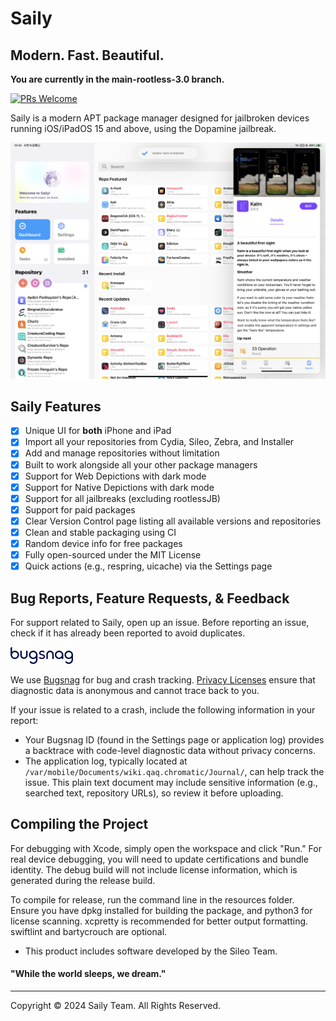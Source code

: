 # Saily

## Modern. Fast. Beautiful.

**You are currently in the main-rootless-3.0 branch.**

[![PRs Welcome](https://img.shields.io/badge/PRs-welcome-brightgreen.svg)](https://github.com/SailyTeam/Saily/pulls)

Saily is a modern APT package manager designed for jailbroken devices running iOS/iPadOS 15 and above, using the Dopamine jailbreak.

![Preview](Resources/main.jpeg)

## Saily Features

- [x] Unique UI for **both** iPhone and iPad
- [x] Import all your repositories from Cydia, Sileo, Zebra, and Installer
- [x] Add and manage repositories without limitation
- [x] Built to work alongside all your other package managers
- [x] Support for Web Depictions with dark mode
- [x] Support for Native Depictions with dark mode
- [x] Support for all jailbreaks (excluding rootlessJB)
- [x] Support for paid packages
- [x] Clear Version Control page listing all available versions and repositories
- [x] Clean and stable packaging using CI
- [x] Random device info for free packages
- [x] Fully open-sourced under the MIT License
- [x] Quick actions (e.g., respring, uicache) via the Settings page

## Bug Reports, Feature Requests, & Feedback

For support related to Saily, open up an issue. Before reporting an issue, check if it has already been reported to avoid duplicates.

[<img src="Resources/bugsnag.png" alt="" width="100"/>](https://www.bugsnag.com)

We use [Bugsnag](https://www.bugsnag.com/) for bug and crash tracking. [Privacy Licenses](https://docs.bugsnag.com/platforms/ios/appstore-privacy/) ensure that diagnostic data is anonymous and cannot trace back to you.

If your issue is related to a crash, include the following information in your report:

- Your Bugsnag ID (found in the Settings page or application log) provides a backtrace with code-level diagnostic data without privacy concerns.
- The application log, typically located at `/var/mobile/Documents/wiki.qaq.chromatic/Journal/`, can help track the issue. This plain text document may include sensitive information (e.g., searched text, repository URLs), so review it before uploading.

## Compiling the Project

For debugging with Xcode, simply open the workspace and click "Run." For real device debugging, you will need to update certifications and bundle identity. The debug build will not include license information, which is generated during the release build.

To compile for release, run the command line in the resources folder. Ensure you have dpkg installed for building the package, and python3 for license scanning. xcpretty is recommended for better output formatting. swiftlint and bartycrouch are optional.

- This product includes software developed by the Sileo Team.

#### "While the world sleeps, we dream."

---

Copyright © 2024 Saily Team. All Rights Reserved.